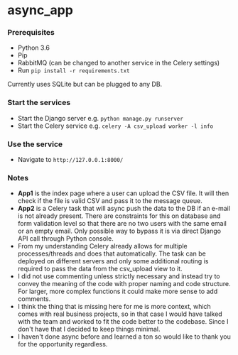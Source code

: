 # async_app

### Prerequisites
- Python 3.6
- Pip
- RabbitMQ (can be changed to another service in the Celery settings)
- Run `pip install -r requirements.txt`


Currently uses SQLite but can be plugged to any DB.

### Start the services
- Start the Django server e.g. `python manage.py runserver`
- Start the Celery service e.g. `celery -A csv_upload worker -l info`

### Use the service
- Navigate to `http://127.0.0.1:8000/`

### Notes
- **App1** is the index page where a user can upload the CSV file. It will then check if the file is valid CSV 
and pass it to the message queue.
- **App2** is a Celery task that will async push the data to the DB if an e-mail is not already present. There are constraints
for this on database and form validation level so that there are no two users with the same email or an empty email.
Only possible way to bypass it is via direct Django API call through Python console.
- From my understanding Celery already allows for multiple processes/threads and does that automatically. The task can be deployed on different servers and only some additional routing is required to pass the data from the csv_upload view to it. 
- I did not use commenting unless strictly necessary and instead try to convey the meaning of the code with proper naming and code structure. For larger, more complex functions it could make more sense to add comments.
- I think the thing that is missing here for me is more context, which comes with real business projects, so in that case I would have talked with the team and worked to fit the code better to the codebase. Since I don't have that I decided to keep things minimal.
- I haven't done async before and learned a ton so would like to thank you for the opportunity regardless.
